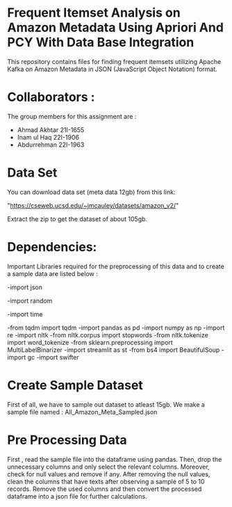 # Frequent Itemset Analysis on Amazon Metadata Using Apriori And PCY With Data Base Integration
This repository contains files for finding frequent itemsets utilizing Apache Kafka on Amazon Metadata in JSON (JavaScript Object Notation) format. 

# Collaborators :
The group members for this assignment are :
- Ahmad Akhtar 21I-1655
- Inam ul Haq 22I-1906
- Abdurrehman 22I-1963

# Data Set 
You can download data set (meta data 12gb) from this link:

"https://cseweb.ucsd.edu/~jmcauley/datasets/amazon_v2/"

Extract the zip to get the dataset of about 105gb.

# Dependencies: 
Important Libraries required for the preprocessing of this data and to create a sample data are listed below :


-import json

-import random

-import time

-from tqdm import tqdm
-import pandas as pd
-import numpy as np
-import re
-import nltk
-from nltk.corpus import stopwords
-from nltk.tokenize import word_tokenize
-from sklearn.preprocessing import MultiLabelBinarizer
-import streamlit as st
-from bs4 import BeautifulSoup
-import gc
-import swifter


# Create Sample Dataset
First of all, we have to sample out dataset to atleast 15gb. We make a sample file named : All_Amazon_Meta_Sampled.json

# Pre Processing Data 
First , read the sample file into the dataframe using pandas. Then, drop the unnecessary columns and only select the relevant columns. Moreover, check for null values and remove if any. After removing the null values, clean the columns that have texts after observing a sample of 5 to 10 records. Remove the used columns and then convert the processed dataframe into a json file for further calculations.




